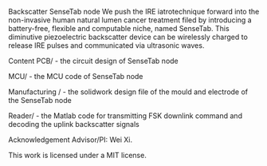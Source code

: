 Backscatter SenseTab node
We push the IRE iatrotechnique forward into the non-invasive human natural lumen cancer treatment filed by introducing a battery-free, flexible and computable niche, named SenseTab. This diminutive piezoelectric backscatter device can be wirelessly charged to release IRE pulses and communicated via ultrasonic waves.

Content
PCB/ - the circuit design of SenseTab node

MCU/ - the MCU code of SenseTab node

Manufacturing / - the solidwork design file of the mould and electrode of the SenseTab node

Reader/ - the Matlab code for transmitting FSK downlink command and decoding the uplink backscatter signals

Acknowledgement
Advisor/PI: Wei Xi.

This work is licensed under a MIT license.
